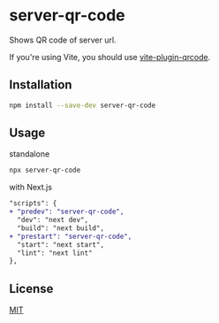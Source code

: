 # server-qr-code

Shows QR code of server url.

If you're using Vite, you should use [vite-plugin-qrcode](https://github.com/svitejs/vite-plugin-qrcode/tree/main).

## Installation

```bash
npm install --save-dev server-qr-code
```

## Usage

standalone

```bash
npx server-qr-code
```

with Next.js

```diff
"scripts": {
+ "predev": "server-qr-code",
  "dev": "next dev",
  "build": "next build",
+ "prestart": "server-qr-code",
  "start": "next start",
  "lint": "next lint"
},
```

## License

[MIT](./LICENSE)
